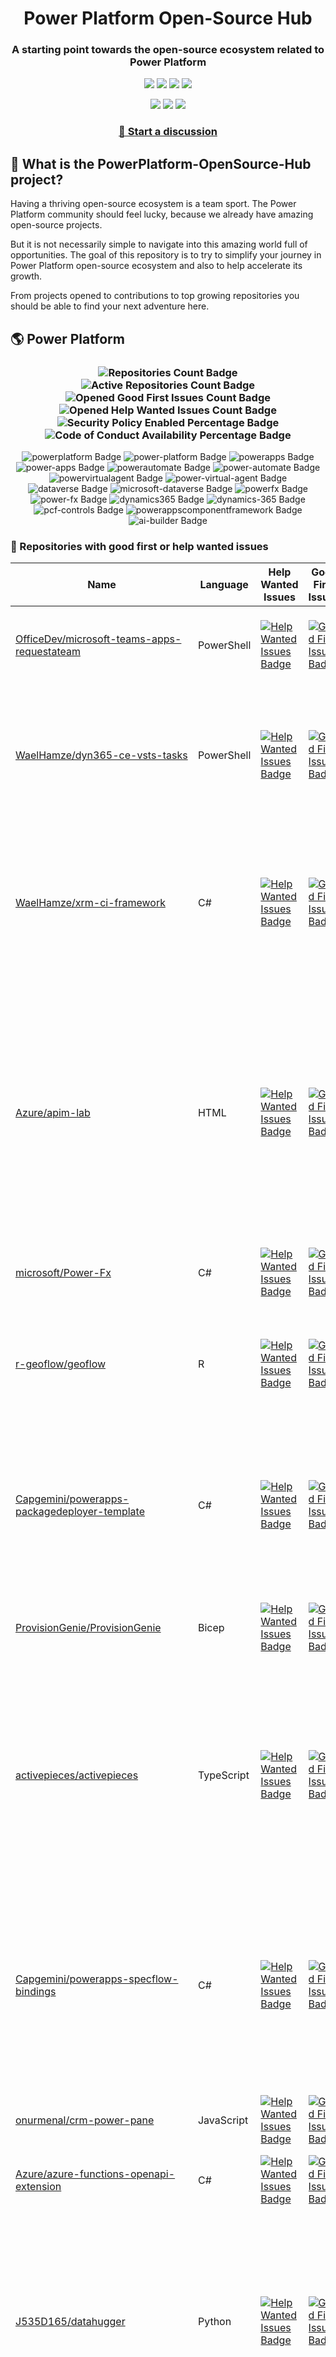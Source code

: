 <p align="center">
    <h1 align="center">
        Power Platform Open-Source Hub
    </h1>
    <h3 align="center">
        A starting point towards the open-source ecosystem related to Power Platform
    </h3>
</p>

<p align="center">
    <a href="https://github.com/rpothin/PowerPlatform-OpenSource-Hub/blob/main/LICENSE" alt="Repository License">
        <img src="https://img.shields.io/github/license/rpothin/PowerPlatform-OpenSource-Hub?color=yellow&label=License" /></a>
    <a href="#watchers" alt="Watchers">
        <img src="https://img.shields.io/github/watchers/rpothin/PowerPlatform-OpenSource-Hub?style=social" /></a>
    <a href="#forks" alt="Forks">
        <img src="https://img.shields.io/github/forks/rpothin/PowerPlatform-OpenSource-Hub?style=social" /></a>
    <a href="#stars" alt="Stars">
        <img src="https://img.shields.io/github/stars/rpothin/PowerPlatform-OpenSource-Hub?style=social" /></a>
</p>

<p align="center">
    <a href="https://github.com/rpothin/PowerPlatform-OpenSource-Hub/actions/workflows/update-github-repositories-details.yml" alt="Update repositories details">
        <img src="https://github.com/rpothin/PowerPlatform-OpenSource-Hub/actions/workflows/update-github-repositories-details.yml/badge.svg" /></a>
    <a href="https://github.com/rpothin/PowerPlatform-OpenSource-Hub/actions/workflows/update-readme-with-github-repositories-details.yml" alt="Update README">
        <img src="https://github.com/rpothin/PowerPlatform-OpenSource-Hub/actions/workflows/update-readme-with-github-repositories-details.yml/badge.svg" /></a>
    <a href="https://github.com/rpothin/PowerPlatform-OpenSource-Hub/actions/workflows/pages/pages-build-deployment" alt="Update website">
        <img src="https://github.com/rpothin/PowerPlatform-OpenSource-Hub/actions/workflows/pages/pages-build-deployment/badge.svg" /></a>
</p>

<h3 align="center">
  <a href="https://github.com/rpothin/PowerPlatform-OpenSource-Hub/discussions/new/choose">📢 Start a discussion</a>
</h3>

## 🏡 What is the PowerPlatform-OpenSource-Hub project?

Having a thriving open-source ecosystem is a team sport.
The Power Platform community should feel lucky, because we already have amazing open-source projects.

But it is not necessarily simple to navigate into this amazing world full of opportunities.
The goal of this repository is to try to simplify your journey in Power Platform open-source ecosystem and also to help accelerate its growth.

From projects opened to contributions to top growing repositories you should be able to find your next adventure here.

## 🌎 Power Platform 

<!--START_SECTION:summary-->
<h3 align='center'>
  <img alt='Repositories Count Badge' src='https://img.shields.io/badge/Repositories-200-602890'>
  <img alt='Active Repositories Count Badge' src='https://img.shields.io/badge/Active_Repositories-96-A24FBF'>
  <img alt='Opened Good First Issues Count Badge' src='https://img.shields.io/badge/Good_First_Issues-16-green'>
  <img alt='Opened Help Wanted Issues Count Badge' src='https://img.shields.io/badge/Help_Wanted_Issues-18-blue'>
  <br/>
  <img alt='Security Policy Enabled Percentage Badge' src='https://img.shields.io/badge/Security_Policy_Enabled_Percentage-22-orange'>
  <img alt='Code of Conduct Availability Percentage Badge' src='https://img.shields.io/badge/Code_of_Conduct_Availability_Percentage-30-9F2B63'>
</h3>

<p align='center'>
  <img alt='powerplatform Badge' src='https://img.shields.io/badge/powerplatform-400535'>
  <img alt='power-platform Badge' src='https://img.shields.io/badge/power--platform-2488C8'>
  <img alt='powerapps Badge' src='https://img.shields.io/badge/powerapps-FFFC77'>
  <img alt='power-apps Badge' src='https://img.shields.io/badge/power--apps-4CE54B'>
  <img alt='powerautomate Badge' src='https://img.shields.io/badge/powerautomate-DC0A49'>
  <img alt='power-automate Badge' src='https://img.shields.io/badge/power--automate-E2731F'>
  <img alt='powervirtualagent Badge' src='https://img.shields.io/badge/powervirtualagent-B118BD'>
  <img alt='power-virtual-agent Badge' src='https://img.shields.io/badge/power--virtual--agent-97B9C3'>
  <img alt='dataverse Badge' src='https://img.shields.io/badge/dataverse-8871CA'>
  <img alt='microsoft-dataverse Badge' src='https://img.shields.io/badge/microsoft--dataverse-8D022C'>
  <img alt='powerfx Badge' src='https://img.shields.io/badge/powerfx-878013'>
  <img alt='power-fx Badge' src='https://img.shields.io/badge/power--fx-6994A9'>
  <img alt='dynamics365 Badge' src='https://img.shields.io/badge/dynamics365-26920F'>
  <img alt='dynamics-365 Badge' src='https://img.shields.io/badge/dynamics--365-7BBDDF'>
  <img alt='pcf-controls Badge' src='https://img.shields.io/badge/pcf--controls-760F74'>
  <img alt='powerappscomponentframework Badge' src='https://img.shields.io/badge/powerappscomponentframework-A8B50A'>
  <img alt='ai-builder Badge' src='https://img.shields.io/badge/ai--builder-CE065C'>
</p>
<!--END_SECTION:summary-->

### 💭 Repositories with good first or help wanted issues

<!--START_SECTION:repositories-opened-to-contribution-->
|Name|Language|Help Wanted Issues|Good First Issues|Topics|
|----|--------|------------------|-----------------|------|
|[OfficeDev/microsoft-teams-apps-requestateam](https://github.com/OfficeDev/microsoft-teams-apps-requestateam)|PowerShell|[![Help Wanted Issues Badge](https://img.shields.io/badge/30-blue)](https://github.com/OfficeDev/microsoft-teams-apps-requestateam/labels/help%20wanted)|[![Good First Issues Badge](https://img.shields.io/badge/17-green)](https://github.com/OfficeDev/microsoft-teams-apps-requestateam/labels/good%20first%20issue)|![microsoft Badge](https://img.shields.io/badge/microsoft-ECB656) ![microsoftteams Badge](https://img.shields.io/badge/microsoftteams-0A7215) ![powerapps Badge](https://img.shields.io/badge/powerapps-DE8ED5) ![powerautomate Badge](https://img.shields.io/badge/powerautomate-D9A4E3) ![logicapps Badge](https://img.shields.io/badge/logicapps-7E26C2) ![azure Badge](https://img.shields.io/badge/azure-2A8A95)|
|[WaelHamze/dyn365-ce-vsts-tasks](https://github.com/WaelHamze/dyn365-ce-vsts-tasks)|PowerShell|[![Help Wanted Issues Badge](https://img.shields.io/badge/30-blue)](https://github.com/WaelHamze/dyn365-ce-vsts-tasks/labels/help%20wanted)|[![Good First Issues Badge](https://img.shields.io/badge/0-green)](https://github.com/WaelHamze/dyn365-ce-vsts-tasks/labels/good%20first%20issue)|![devops Badge](https://img.shields.io/badge/devops-E5DA03) ![continuous-integration Badge](https://img.shields.io/badge/continuous--integration-6F11C9) ![continuous-delivery Badge](https://img.shields.io/badge/continuous--delivery-1D7D49) ![continuous-deployment Badge](https://img.shields.io/badge/continuous--deployment-BB582E) ![dynamics-365 Badge](https://img.shields.io/badge/dynamics--365-C1F0A2) ![powershell Badge](https://img.shields.io/badge/powershell-C3184E) ![msdyn365 Badge](https://img.shields.io/badge/msdyn365-BAA03A) ![crm Badge](https://img.shields.io/badge/crm-E30D03) ![dynamics Badge](https://img.shields.io/badge/dynamics-79A361) ![build-automation Badge](https://img.shields.io/badge/build--automation-5A5CCC) ![release-automation Badge](https://img.shields.io/badge/release--automation-AFCC18)|
|[WaelHamze/xrm-ci-framework](https://github.com/WaelHamze/xrm-ci-framework)|C#|[![Help Wanted Issues Badge](https://img.shields.io/badge/11-blue)](https://github.com/WaelHamze/xrm-ci-framework/labels/help%20wanted)|[![Good First Issues Badge](https://img.shields.io/badge/0-green)](https://github.com/WaelHamze/xrm-ci-framework/labels/good%20first%20issue)|![devops Badge](https://img.shields.io/badge/devops-32CF10) ![continuous-integration Badge](https://img.shields.io/badge/continuous--integration-B02F85) ![continuous-delivery Badge](https://img.shields.io/badge/continuous--delivery-24112A) ![continuous-deployment Badge](https://img.shields.io/badge/continuous--deployment-AC1520) ![crm Badge](https://img.shields.io/badge/crm-79E7D4) ![dynamics Badge](https://img.shields.io/badge/dynamics-F5D2EA) ![msdyn365 Badge](https://img.shields.io/badge/msdyn365-155AFD) ![dynamics-365 Badge](https://img.shields.io/badge/dynamics--365-5CA3DA) ![powershell Badge](https://img.shields.io/badge/powershell-47AC49) ![scripts Badge](https://img.shields.io/badge/scripts-90F69E) ![build-automation Badge](https://img.shields.io/badge/build--automation-E4E9C3) ![release-automation Badge](https://img.shields.io/badge/release--automation-56FD3F)|
|[Azure/apim-lab](https://github.com/Azure/apim-lab)|HTML|[![Help Wanted Issues Badge](https://img.shields.io/badge/4-blue)](https://github.com/Azure/apim-lab/labels/help%20wanted)|[![Good First Issues Badge](https://img.shields.io/badge/5-green)](https://github.com/Azure/apim-lab/labels/good%20first%20issue)|![api-rest Badge](https://img.shields.io/badge/api--rest-51D8E6) ![api-management Badge](https://img.shields.io/badge/api--management-6A9927) ![oauth2 Badge](https://img.shields.io/badge/oauth2-BF9180) ![azure-api-management Badge](https://img.shields.io/badge/azure--api--management-2FE902) ![json-api Badge](https://img.shields.io/badge/json--api-9F28B7) ![azure-active-directory Badge](https://img.shields.io/badge/azure--active--directory-C67294) ![key-vault Badge](https://img.shields.io/badge/key--vault-D994C3) ![managed-identities Badge](https://img.shields.io/badge/managed--identities-FD005C) ![microsoft Badge](https://img.shields.io/badge/microsoft-6BEEFF) ![powerapps Badge](https://img.shields.io/badge/powerapps-A45FDE) ![ci-cd Badge](https://img.shields.io/badge/ci--cd-AF89E6) ![azure-devops Badge](https://img.shields.io/badge/azure--devops-24795D) ![azure-resource-manager Badge](https://img.shields.io/badge/azure--resource--manager-DFEC37) ![api-gateway Badge](https://img.shields.io/badge/api--gateway-3F3529) ![api-documentation Badge](https://img.shields.io/badge/api--documentation-911659) ![swagger Badge](https://img.shields.io/badge/swagger-A26CD2) ![openapi Badge](https://img.shields.io/badge/openapi-B02C87) ![azure-resource-templates Badge](https://img.shields.io/badge/azure--resource--templates-9E369B)|
|[microsoft/Power-Fx](https://github.com/microsoft/Power-Fx)|C#|[![Help Wanted Issues Badge](https://img.shields.io/badge/0-blue)](https://github.com/microsoft/Power-Fx/labels/help%20wanted)|[![Good First Issues Badge](https://img.shields.io/badge/8-green)](https://github.com/microsoft/Power-Fx/labels/good%20first%20issue)|![power-fx Badge](https://img.shields.io/badge/power--fx-8B6313) ![powerfx Badge](https://img.shields.io/badge/powerfx-B0E2EB)|
|[r-geoflow/geoflow](https://github.com/r-geoflow/geoflow)|R|[![Help Wanted Issues Badge](https://img.shields.io/badge/5-blue)](https://github.com/r-geoflow/geoflow/labels/help%20wanted)|[![Good First Issues Badge](https://img.shields.io/badge/0-green)](https://github.com/r-geoflow/geoflow/labels/good%20first%20issue)|![r Badge](https://img.shields.io/badge/r-EB9F6C) ![geospatial Badge](https://img.shields.io/badge/geospatial-D5C276) ![spatial Badge](https://img.shields.io/badge/spatial-AF07DA) ![workflow Badge](https://img.shields.io/badge/workflow-0D972A) ![data Badge](https://img.shields.io/badge/data-39FF80) ![metadata Badge](https://img.shields.io/badge/metadata-DFF4CD) ![fair Badge](https://img.shields.io/badge/fair-6E2AFC) ![inspire Badge](https://img.shields.io/badge/inspire-26EAD8) ![iso Badge](https://img.shields.io/badge/iso-723B0B) ![ogc Badge](https://img.shields.io/badge/ogc-70EDF6) ![orchestrator Badge](https://img.shields.io/badge/orchestrator-9C32BB) ![zenodo Badge](https://img.shields.io/badge/zenodo-828ADA) ![dataverse Badge](https://img.shields.io/badge/dataverse-8FDF37) ![postgis Badge](https://img.shields.io/badge/postgis-179705) ![ocs Badge](https://img.shields.io/badge/ocs-0E65FA)|
|[Capgemini/powerapps-packagedeployer-template](https://github.com/Capgemini/powerapps-packagedeployer-template)|C#|[![Help Wanted Issues Badge](https://img.shields.io/badge/0-blue)](https://github.com/Capgemini/powerapps-packagedeployer-template/labels/help%20wanted)|[![Good First Issues Badge](https://img.shields.io/badge/5-green)](https://github.com/Capgemini/powerapps-packagedeployer-template/labels/good%20first%20issue)|![dyanmics-365 Badge](https://img.shields.io/badge/dyanmics--365-1F6113) ![dynamics Badge](https://img.shields.io/badge/dynamics-F4083C) ![dynamics-crm Badge](https://img.shields.io/badge/dynamics--crm-4D4D52) ![alm Badge](https://img.shields.io/badge/alm-2681E3) ![continuous-deployment Badge](https://img.shields.io/badge/continuous--deployment-697A74) ![continuous-delivery Badge](https://img.shields.io/badge/continuous--delivery-75ED7A) ![powerapps Badge](https://img.shields.io/badge/powerapps-383C3D) ![package-deployer Badge](https://img.shields.io/badge/package--deployer-C8500B) ![power-apps Badge](https://img.shields.io/badge/power--apps-5C1217) ![power-platform Badge](https://img.shields.io/badge/power--platform-753B21) ![microsoft Badge](https://img.shields.io/badge/microsoft-173B6F)|
|[ProvisionGenie/ProvisionGenie](https://github.com/ProvisionGenie/ProvisionGenie)|Bicep|[![Help Wanted Issues Badge](https://img.shields.io/badge/3-blue)](https://github.com/ProvisionGenie/ProvisionGenie/labels/help%20wanted)|[![Good First Issues Badge](https://img.shields.io/badge/2-green)](https://github.com/ProvisionGenie/ProvisionGenie/labels/good%20first%20issue)|![microsoftteams Badge](https://img.shields.io/badge/microsoftteams-851684) ![powerplatform Badge](https://img.shields.io/badge/powerplatform-734321) ![logicapps Badge](https://img.shields.io/badge/logicapps-5B65A6) ![microsoft-teams Badge](https://img.shields.io/badge/microsoft--teams-8C2708) ![azure Badge](https://img.shields.io/badge/azure-39B8E8) ![microsoft Badge](https://img.shields.io/badge/microsoft-3BD8CB) ![hacktoberfest Badge](https://img.shields.io/badge/hacktoberfest-0B5538)|
|[activepieces/activepieces](https://github.com/activepieces/activepieces)|TypeScript|[![Help Wanted Issues Badge](https://img.shields.io/badge/4-blue)](https://github.com/activepieces/activepieces/labels/help%20wanted)|[![Good First Issues Badge](https://img.shields.io/badge/0-green)](https://github.com/activepieces/activepieces/labels/good%20first%20issue)|![no-code Badge](https://img.shields.io/badge/no--code-CA250F) ![business-automation Badge](https://img.shields.io/badge/business--automation-CC3835) ![zapier Badge](https://img.shields.io/badge/zapier-EC1037) ![low-code Badge](https://img.shields.io/badge/low--code-0A7F46) ![automation Badge](https://img.shields.io/badge/automation-42181D) ![integrations Badge](https://img.shields.io/badge/integrations-284FE4) ![typescript Badge](https://img.shields.io/badge/typescript-827C0F) ![self-hosted Badge](https://img.shields.io/badge/self--hosted-D22EE4) ![workflow Badge](https://img.shields.io/badge/workflow-AA8F87) ![n8n Badge](https://img.shields.io/badge/n8n-3BC5EF) ![automation-tools Badge](https://img.shields.io/badge/automation--tools-61A2AE) ![workflow-automation Badge](https://img.shields.io/badge/workflow--automation-FC7520) ![enterprise-automation Badge](https://img.shields.io/badge/enterprise--automation-0394FD) ![datasources Badge](https://img.shields.io/badge/datasources-D36022) ![llm Badge](https://img.shields.io/badge/llm-B014FA) ![workato Badge](https://img.shields.io/badge/workato-631DCC) ![powerautomate Badge](https://img.shields.io/badge/powerautomate-8C683B) ![tray Badge](https://img.shields.io/badge/tray-F61355)|
|[Capgemini/powerapps-specflow-bindings](https://github.com/Capgemini/powerapps-specflow-bindings)|C#|[![Help Wanted Issues Badge](https://img.shields.io/badge/0-blue)](https://github.com/Capgemini/powerapps-specflow-bindings/labels/help%20wanted)|[![Good First Issues Badge](https://img.shields.io/badge/4-green)](https://github.com/Capgemini/powerapps-specflow-bindings/labels/good%20first%20issue)|![dynamics-365 Badge](https://img.shields.io/badge/dynamics--365-ACEC64) ![dynamics Badge](https://img.shields.io/badge/dynamics-2A2332) ![dynamics-crm Badge](https://img.shields.io/badge/dynamics--crm-E9B954) ![specflow Badge](https://img.shields.io/badge/specflow-8A5E3F) ![automated-testing Badge](https://img.shields.io/badge/automated--testing-A28D6E) ![automated-tests Badge](https://img.shields.io/badge/automated--tests-80C613) ![ui-testing Badge](https://img.shields.io/badge/ui--testing-2EC9CB) ![xrm Badge](https://img.shields.io/badge/xrm-15C72E) ![powerapps Badge](https://img.shields.io/badge/powerapps-10CD96) ![cds Badge](https://img.shields.io/badge/cds-2F1E51) ![bindings Badge](https://img.shields.io/badge/bindings-DFDC41) ![specflow-steps Badge](https://img.shields.io/badge/specflow--steps-4C8329) ![test-automation Badge](https://img.shields.io/badge/test--automation-C3DCB2) ![testing Badge](https://img.shields.io/badge/testing-E714C3) ![specflow-bindings Badge](https://img.shields.io/badge/specflow--bindings-D65F76) ![uci Badge](https://img.shields.io/badge/uci-22A715) ![power-apps Badge](https://img.shields.io/badge/power--apps-1C88C3) ![power-platform Badge](https://img.shields.io/badge/power--platform-072A62) ![microsoft Badge](https://img.shields.io/badge/microsoft-6557F3)|
|[onurmenal/crm-power-pane](https://github.com/onurmenal/crm-power-pane)|JavaScript|[![Help Wanted Issues Badge](https://img.shields.io/badge/1-blue)](https://github.com/onurmenal/crm-power-pane/labels/help%20wanted)|[![Good First Issues Badge](https://img.shields.io/badge/3-green)](https://github.com/onurmenal/crm-power-pane/labels/good%20first%20issue)|![dynamics-crm Badge](https://img.shields.io/badge/dynamics--crm-CC090E) ![dynamics-365 Badge](https://img.shields.io/badge/dynamics--365-F1ABF9) ![browser-extension Badge](https://img.shields.io/badge/browser--extension-ABBA98) ![crm Badge](https://img.shields.io/badge/crm-CA732F)|
|[Azure/azure-functions-openapi-extension](https://github.com/Azure/azure-functions-openapi-extension)|C#|[![Help Wanted Issues Badge](https://img.shields.io/badge/0-blue)](https://github.com/Azure/azure-functions-openapi-extension/labels/help%20wanted)|[![Good First Issues Badge](https://img.shields.io/badge/4-green)](https://github.com/Azure/azure-functions-openapi-extension/labels/good%20first%20issue)|![azure-functions Badge](https://img.shields.io/badge/azure--functions-761EF8) ![swagger-ui Badge](https://img.shields.io/badge/swagger--ui-7E1827) ![hacktoberfest Badge](https://img.shields.io/badge/hacktoberfest-9F0299) ![azure Badge](https://img.shields.io/badge/azure-9EBD2A) ![openapi Badge](https://img.shields.io/badge/openapi-00EAD7) ![power-platform Badge](https://img.shields.io/badge/power--platform-94F94B)|
|[J535D165/datahugger](https://github.com/J535D165/datahugger)|Python|[![Help Wanted Issues Badge](https://img.shields.io/badge/3-blue)](https://github.com/J535D165/datahugger/labels/help%20wanted)|[![Good First Issues Badge](https://img.shields.io/badge/0-green)](https://github.com/J535D165/datahugger/labels/good%20first%20issue)|![scientific Badge](https://img.shields.io/badge/scientific-5689A7) ![scientific-data Badge](https://img.shields.io/badge/scientific--data-ECE46B) ![cli Badge](https://img.shields.io/badge/cli-63A4E9) ![data Badge](https://img.shields.io/badge/data-8B48E0) ![dataverse Badge](https://img.shields.io/badge/dataverse-84C78B) ![dryad Badge](https://img.shields.io/badge/dryad-EB7245) ![figshare Badge](https://img.shields.io/badge/figshare-928D63) ![github Badge](https://img.shields.io/badge/github-38A392) ![python Badge](https://img.shields.io/badge/python-30B2BD) ![repository Badge](https://img.shields.io/badge/repository-936DC3) ![research Badge](https://img.shields.io/badge/research-176B2D) ![research-data-management Badge](https://img.shields.io/badge/research--data--management-776878) ![science Badge](https://img.shields.io/badge/science-E521BC) ![utrecht-university Badge](https://img.shields.io/badge/utrecht--university-DDAE49) ![zenodo Badge](https://img.shields.io/badge/zenodo-8C786F) ![datacite Badge](https://img.shields.io/badge/datacite-1FA8E5) ![dataone Badge](https://img.shields.io/badge/dataone-BEAD18) ![mendeley-data Badge](https://img.shields.io/badge/mendeley--data-081384) ![rdm Badge](https://img.shields.io/badge/rdm-C60D2B)|
|[microsoft/Microsoft365DSC](https://github.com/microsoft/Microsoft365DSC)|PowerShell|[![Help Wanted Issues Badge](https://img.shields.io/badge/3-blue)](https://github.com/microsoft/Microsoft365DSC/labels/help%20wanted)|[![Good First Issues Badge](https://img.shields.io/badge/0-green)](https://github.com/microsoft/Microsoft365DSC/labels/good%20first%20issue)|![microsoft365 Badge](https://img.shields.io/badge/microsoft365-D3D71C) ![powershell Badge](https://img.shields.io/badge/powershell-97F530) ![monitoring Badge](https://img.shields.io/badge/monitoring-01512B) ![desiredstateconfiguration Badge](https://img.shields.io/badge/desiredstateconfiguration-F1774E) ![configuration-as-code Badge](https://img.shields.io/badge/configuration--as--code-B56E18) ![devops Badge](https://img.shields.io/badge/devops-C31302) ![office365 Badge](https://img.shields.io/badge/office365-1B1247) ![sharepoint Badge](https://img.shields.io/badge/sharepoint-0D4640) ![onedrive Badge](https://img.shields.io/badge/onedrive-3F0D46) ![powerplatform Badge](https://img.shields.io/badge/powerplatform-5B5F32) ![teams Badge](https://img.shields.io/badge/teams-C3C572) ![microsoft Badge](https://img.shields.io/badge/microsoft-DBB7C0) ![securityandcompliance Badge](https://img.shields.io/badge/securityandcompliance-CA076D) ![skypeforbusiness Badge](https://img.shields.io/badge/skypeforbusiness-4C26B5) ![azuread Badge](https://img.shields.io/badge/azuread-617ECA) ![exchangeonline Badge](https://img.shields.io/badge/exchangeonline-31A5B7) ![intune Badge](https://img.shields.io/badge/intune-769C22) ![hacktoberfest Badge](https://img.shields.io/badge/hacktoberfest-F83F84)|
|[Capgemini/powerapps-project-template](https://github.com/Capgemini/powerapps-project-template)|C#|[![Help Wanted Issues Badge](https://img.shields.io/badge/0-blue)](https://github.com/Capgemini/powerapps-project-template/labels/help%20wanted)|[![Good First Issues Badge](https://img.shields.io/badge/3-green)](https://github.com/Capgemini/powerapps-project-template/labels/good%20first%20issue)|![powerapps Badge](https://img.shields.io/badge/powerapps-CF71DD) ![power-apps Badge](https://img.shields.io/badge/power--apps-A27B44) ![dynamics-365 Badge](https://img.shields.io/badge/dynamics--365-07D544) ![dynamics Badge](https://img.shields.io/badge/dynamics-A643D0) ![dynamics-crm Badge](https://img.shields.io/badge/dynamics--crm-ED0FDB) ![powerplatform Badge](https://img.shields.io/badge/powerplatform-7A555A) ![power-platform Badge](https://img.shields.io/badge/power--platform-9A8341) ![yeoman-generator Badge](https://img.shields.io/badge/yeoman--generator-66D8D3) ![microsoft Badge](https://img.shields.io/badge/microsoft-583713)|
|[pnp/provision-assist-m365](https://github.com/pnp/provision-assist-m365)|PowerShell|[![Help Wanted Issues Badge](https://img.shields.io/badge/1-blue)](https://github.com/pnp/provision-assist-m365/labels/help%20wanted)|[![Good First Issues Badge](https://img.shields.io/badge/1-green)](https://github.com/pnp/provision-assist-m365/labels/good%20first%20issue)|![microsoftteams Badge](https://img.shields.io/badge/microsoftteams-917C0A) ![powerapps Badge](https://img.shields.io/badge/powerapps-72CDBC) ![powerapps-solutions Badge](https://img.shields.io/badge/powerapps--solutions-823C66) ![sharepoint Badge](https://img.shields.io/badge/sharepoint-2A4CD6) ![azureautomation Badge](https://img.shields.io/badge/azureautomation-5F7DD0) ![logicapps Badge](https://img.shields.io/badge/logicapps-DC2714) ![powerautomate Badge](https://img.shields.io/badge/powerautomate-5BE2CC) ![powershell Badge](https://img.shields.io/badge/powershell-FCAE1B) ![provisioning Badge](https://img.shields.io/badge/provisioning-73D528)|
|[microsoft/powercat-creator-kit](https://github.com/microsoft/powercat-creator-kit)|CSS|[![Help Wanted Issues Badge](https://img.shields.io/badge/0-blue)](https://github.com/microsoft/powercat-creator-kit/labels/help%20wanted)|[![Good First Issues Badge](https://img.shields.io/badge/2-green)](https://github.com/microsoft/powercat-creator-kit/labels/good%20first%20issue)|![pcf Badge](https://img.shields.io/badge/pcf-506D05) ![powerapps Badge](https://img.shields.io/badge/powerapps-FEDDA1)|
|[ewingjm/development-hub](https://github.com/ewingjm/development-hub)|C#|[![Help Wanted Issues Badge](https://img.shields.io/badge/0-blue)](https://github.com/ewingjm/development-hub/labels/help%20wanted)|[![Good First Issues Badge](https://img.shields.io/badge/2-green)](https://github.com/ewingjm/development-hub/labels/good%20first%20issue)|![powerapps Badge](https://img.shields.io/badge/powerapps-C2B224) ![powerapps-solutions Badge](https://img.shields.io/badge/powerapps--solutions-4B3B8F) ![powerplatform Badge](https://img.shields.io/badge/powerplatform-0292F5) ![dynamics Badge](https://img.shields.io/badge/dynamics-8F6BA1) ![dynamics-crm Badge](https://img.shields.io/badge/dynamics--crm-F99684) ![dynamics365 Badge](https://img.shields.io/badge/dynamics365-4631A5) ![dynamics-365 Badge](https://img.shields.io/badge/dynamics--365-85A6BA) ![dynamics-crm-online Badge](https://img.shields.io/badge/dynamics--crm--online-B25345) ![common-data-service Badge](https://img.shields.io/badge/common--data--service-E0EFE9) ![cds Badge](https://img.shields.io/badge/cds-8EA2FE) ![ci Badge](https://img.shields.io/badge/ci-B502F5) ![continuous-integration Badge](https://img.shields.io/badge/continuous--integration-E1262A) ![devops Badge](https://img.shields.io/badge/devops-8B96EE) ![azure-devops Badge](https://img.shields.io/badge/azure--devops-EB85A2)|
|[shashisadasivan/SSD365VSAddIn](https://github.com/shashisadasivan/SSD365VSAddIn)|C#|[![Help Wanted Issues Badge](https://img.shields.io/badge/1-blue)](https://github.com/shashisadasivan/SSD365VSAddIn/labels/help%20wanted)|[![Good First Issues Badge](https://img.shields.io/badge/1-green)](https://github.com/shashisadasivan/SSD365VSAddIn/labels/good%20first%20issue)|![d365fo Badge](https://img.shields.io/badge/d365fo-691144) ![d365 Badge](https://img.shields.io/badge/d365-3AB864) ![visual-studio-extension Badge](https://img.shields.io/badge/visual--studio--extension-2F8E91) ![dynamics-365 Badge](https://img.shields.io/badge/dynamics--365-DF3A8D)|
|[Capgemini/xrm-datamigration](https://github.com/Capgemini/xrm-datamigration)|C#|[![Help Wanted Issues Badge](https://img.shields.io/badge/0-blue)](https://github.com/Capgemini/xrm-datamigration/labels/help%20wanted)|[![Good First Issues Badge](https://img.shields.io/badge/2-green)](https://github.com/Capgemini/xrm-datamigration/labels/good%20first%20issue)|![power-apps Badge](https://img.shields.io/badge/power--apps-191D95) ![power-platform Badge](https://img.shields.io/badge/power--platform-525119) ![dynamics-365 Badge](https://img.shields.io/badge/dynamics--365-A5825A) ![dynamics-crm Badge](https://img.shields.io/badge/dynamics--crm-2FE879) ![dynamics Badge](https://img.shields.io/badge/dynamics-82AF98) ![common-data-service Badge](https://img.shields.io/badge/common--data--service-3B836D) ![cds Badge](https://img.shields.io/badge/cds-EA300E) ![microsoft Badge](https://img.shields.io/badge/microsoft-C4EFD6) ![powerplatform Badge](https://img.shields.io/badge/powerplatform-382D62)|
|[scottdurow/dataverse-gen](https://github.com/scottdurow/dataverse-gen)|TypeScript|[![Help Wanted Issues Badge](https://img.shields.io/badge/2-blue)](https://github.com/scottdurow/dataverse-gen/labels/help%20wanted)|[![Good First Issues Badge](https://img.shields.io/badge/0-green)](https://github.com/scottdurow/dataverse-gen/labels/good%20first%20issue)|![cds Badge](https://img.shields.io/badge/cds-A6F528) ![codegen Badge](https://img.shields.io/badge/codegen-47C349) ![common-data-service Badge](https://img.shields.io/badge/common--data--service-B3CA9D) ![dataverse Badge](https://img.shields.io/badge/dataverse-08EC02)|
|[MscrmTools/XrmToolBox](https://github.com/MscrmTools/XrmToolBox)|C#|[![Help Wanted Issues Badge](https://img.shields.io/badge/1-blue)](https://github.com/MscrmTools/XrmToolBox/labels/help%20wanted)|[![Good First Issues Badge](https://img.shields.io/badge/0-green)](https://github.com/MscrmTools/XrmToolBox/labels/good%20first%20issue)|![xrmtoolbox Badge](https://img.shields.io/badge/xrmtoolbox-9DFBED) ![microsoft-dynamics-crm Badge](https://img.shields.io/badge/microsoft--dynamics--crm-3F7748) ![cds Badge](https://img.shields.io/badge/cds-799EE8) ![powerapps Badge](https://img.shields.io/badge/powerapps-2B2378) ![microsoft-dynamics Badge](https://img.shields.io/badge/microsoft--dynamics-B8A211) ![microsoft-dataverse Badge](https://img.shields.io/badge/microsoft--dataverse-A3D8B9)|
|[Power-Maverick/PCF-CustomControlBuilder](https://github.com/Power-Maverick/PCF-CustomControlBuilder)|C#|[![Help Wanted Issues Badge](https://img.shields.io/badge/1-blue)](https://github.com/Power-Maverick/PCF-CustomControlBuilder/labels/help%20wanted)|[![Good First Issues Badge](https://img.shields.io/badge/0-green)](https://github.com/Power-Maverick/PCF-CustomControlBuilder/labels/good%20first%20issue)|![xrmtoolbox Badge](https://img.shields.io/badge/xrmtoolbox-15A58E) ![cds Badge](https://img.shields.io/badge/cds-878DA5) ![powerapps Badge](https://img.shields.io/badge/powerapps-702703) ![dynamics-365 Badge](https://img.shields.io/badge/dynamics--365-E822B2) ![pcf Badge](https://img.shields.io/badge/pcf-9A0D31) ![custom-controls Badge](https://img.shields.io/badge/custom--controls-CA9454) ![powerappscomponentframework Badge](https://img.shields.io/badge/powerappscomponentframework-CE62D8)|
|[PowerPlatformAF/PowerPlatformAF](https://github.com/PowerPlatformAF/PowerPlatformAF)||[![Help Wanted Issues Badge](https://img.shields.io/badge/1-blue)](https://github.com/PowerPlatformAF/PowerPlatformAF/labels/help%20wanted)|[![Good First Issues Badge](https://img.shields.io/badge/0-green)](https://github.com/PowerPlatformAF/PowerPlatformAF/labels/good%20first%20issue)|![powerplatform Badge](https://img.shields.io/badge/powerplatform-4627A6) ![powerapps Badge](https://img.shields.io/badge/powerapps-3AD724) ![powerbi Badge](https://img.shields.io/badge/powerbi-C40465) ![powerautomate Badge](https://img.shields.io/badge/powerautomate-188AB8) ![powervirtualagent Badge](https://img.shields.io/badge/powervirtualagent-FF7464) ![dynamics365 Badge](https://img.shields.io/badge/dynamics365-A07EFE) ![microsoft Badge](https://img.shields.io/badge/microsoft-01FEB8)|
|[abvogel/Microsoft.Xrm.DevOps.Data](https://github.com/abvogel/Microsoft.Xrm.DevOps.Data)|C#|[![Help Wanted Issues Badge](https://img.shields.io/badge/0-blue)](https://github.com/abvogel/Microsoft.Xrm.DevOps.Data/labels/help%20wanted)|[![Good First Issues Badge](https://img.shields.io/badge/1-green)](https://github.com/abvogel/Microsoft.Xrm.DevOps.Data/labels/good%20first%20issue)|![dynamics-crm Badge](https://img.shields.io/badge/dynamics--crm-EDCECD) ![c-sharp Badge](https://img.shields.io/badge/c--sharp-457ACF) ![dynamics Badge](https://img.shields.io/badge/dynamics-4A2275) ![dynamics-365 Badge](https://img.shields.io/badge/dynamics--365-D5C87B) ![dynamics-crm-online Badge](https://img.shields.io/badge/dynamics--crm--online-839CE5) ![devops-tools Badge](https://img.shields.io/badge/devops--tools-103E02) ![data-migration-tool Badge](https://img.shields.io/badge/data--migration--tool-D7F050) ![crm-configuration-migration Badge](https://img.shields.io/badge/crm--configuration--migration-4C43A2) ![package-deployer Badge](https://img.shields.io/badge/package--deployer-C4871E) ![crm-package-deployer Badge](https://img.shields.io/badge/crm--package--deployer-37FF2E)|
|[OGcanviz/ChartComponents](https://github.com/OGcanviz/ChartComponents)||[![Help Wanted Issues Badge](https://img.shields.io/badge/0-blue)](https://github.com/OGcanviz/ChartComponents/labels/help%20wanted)|[![Good First Issues Badge](https://img.shields.io/badge/1-green)](https://github.com/OGcanviz/ChartComponents/labels/good%20first%20issue)|![powerapps Badge](https://img.shields.io/badge/powerapps-145F1C) ![office365 Badge](https://img.shields.io/badge/office365-896447) ![powerplatform Badge](https://img.shields.io/badge/powerplatform-A2E001) ![charts Badge](https://img.shields.io/badge/charts-F92FC0) ![graphs Badge](https://img.shields.io/badge/graphs-96B6FD) ![svg Badge](https://img.shields.io/badge/svg-8C19C1) ![components Badge](https://img.shields.io/badge/components-23BB95)|
|[IQSS/dataverse-client-r](https://github.com/IQSS/dataverse-client-r)|R|[![Help Wanted Issues Badge](https://img.shields.io/badge/1-blue)](https://github.com/IQSS/dataverse-client-r/labels/help%20wanted)|[![Good First Issues Badge](https://img.shields.io/badge/0-green)](https://github.com/IQSS/dataverse-client-r/labels/good%20first%20issue)|![dataverse Badge](https://img.shields.io/badge/dataverse-67F409) ![sword Badge](https://img.shields.io/badge/sword-53DAAF) ![r Badge](https://img.shields.io/badge/r-BFB80B) ![cran Badge](https://img.shields.io/badge/cran-2C6818) ![data Badge](https://img.shields.io/badge/data-A36DBA) ![data-deposit Badge](https://img.shields.io/badge/data--deposit-3991B0) ![dataverse-api Badge](https://img.shields.io/badge/dataverse--api-6B5CFA)|
|[scottdurow/RibbonWorkbench](https://github.com/scottdurow/RibbonWorkbench)|JavaScript|[![Help Wanted Issues Badge](https://img.shields.io/badge/1-blue)](https://github.com/scottdurow/RibbonWorkbench/labels/help%20wanted)|[![Good First Issues Badge](https://img.shields.io/badge/0-green)](https://github.com/scottdurow/RibbonWorkbench/labels/good%20first%20issue)|![dynamics365 Badge](https://img.shields.io/badge/dynamics365-ACBB44)|
<!--END_SECTION:repositories-opened-to-contribution-->

### 🚀 Top 10 growing repositories

<!--START_SECTION:top-growing-repositories-->
|Name|Language|Stars|Watchers|Topics|
|----|--------|-----|--------|------|
|[phuocle/Dynamics-Crm-DevKit](https://github.com/phuocle/Dynamics-Crm-DevKit)|C#|![Stars Badge](https://img.shields.io/badge/63-yellow)|![Watchers Badge](https://img.shields.io/badge/16-orange)|![dynamics-365 Badge](https://img.shields.io/badge/dynamics--365-2B2E37) ![dynamics-crm Badge](https://img.shields.io/badge/dynamics--crm-12FD49) ![dynamics365 Badge](https://img.shields.io/badge/dynamics365-4FA3B3) ![fetchxml Badge](https://img.shields.io/badge/fetchxml-BB69E2) ![devkit Badge](https://img.shields.io/badge/devkit-2074C4) ![tools Badge](https://img.shields.io/badge/tools-22FFF1) ![crm Badge](https://img.shields.io/badge/crm-888EE7) ![dataverse Badge](https://img.shields.io/badge/dataverse-7CDCC0)|
|[topness-msft/PowerGrid](https://github.com/topness-msft/PowerGrid)||![Stars Badge](https://img.shields.io/badge/10-yellow)|![Watchers Badge](https://img.shields.io/badge/2-orange)|![powerapps Badge](https://img.shields.io/badge/powerapps-8DC4B6) ![responsive Badge](https://img.shields.io/badge/responsive-EA274F)|
|[AgniusBartninkas/power-automate-desktop-framework](https://github.com/AgniusBartninkas/power-automate-desktop-framework)|TSQL|![Stars Badge](https://img.shields.io/badge/28-yellow)|![Watchers Badge](https://img.shields.io/badge/11-orange)|![powerautomate Badge](https://img.shields.io/badge/powerautomate-720F12) ![powerautomatedesktop Badge](https://img.shields.io/badge/powerautomatedesktop-3980F4) ![powerplatform Badge](https://img.shields.io/badge/powerplatform-F01263) ![rpa Badge](https://img.shields.io/badge/rpa-BA7DCF)|
|[microsoft/Microsoft365DSC](https://github.com/microsoft/Microsoft365DSC)|PowerShell|![Stars Badge](https://img.shields.io/badge/1458-yellow)|![Watchers Badge](https://img.shields.io/badge/77-orange)|![microsoft365 Badge](https://img.shields.io/badge/microsoft365-6652F2) ![powershell Badge](https://img.shields.io/badge/powershell-870CB9) ![monitoring Badge](https://img.shields.io/badge/monitoring-783F0C) ![desiredstateconfiguration Badge](https://img.shields.io/badge/desiredstateconfiguration-B229CC) ![configuration-as-code Badge](https://img.shields.io/badge/configuration--as--code-B1FBFB) ![devops Badge](https://img.shields.io/badge/devops-4B3577) ![office365 Badge](https://img.shields.io/badge/office365-DFA7E0) ![sharepoint Badge](https://img.shields.io/badge/sharepoint-209F91) ![onedrive Badge](https://img.shields.io/badge/onedrive-1DCD41) ![powerplatform Badge](https://img.shields.io/badge/powerplatform-C411D1) ![teams Badge](https://img.shields.io/badge/teams-CAC79A) ![microsoft Badge](https://img.shields.io/badge/microsoft-96ED1C) ![securityandcompliance Badge](https://img.shields.io/badge/securityandcompliance-C33773) ![skypeforbusiness Badge](https://img.shields.io/badge/skypeforbusiness-73B2C0) ![azuread Badge](https://img.shields.io/badge/azuread-CC1D78) ![exchangeonline Badge](https://img.shields.io/badge/exchangeonline-06AED8) ![intune Badge](https://img.shields.io/badge/intune-2E1A1D) ![hacktoberfest Badge](https://img.shields.io/badge/hacktoberfest-2E75B7)|
|[microsoft/powerplatform](https://github.com/microsoft/powerplatform)||![Stars Badge](https://img.shields.io/badge/50-yellow)|![Watchers Badge](https://img.shields.io/badge/14-orange)|![powerplatform Badge](https://img.shields.io/badge/powerplatform-AA0F64)|
|[microsoft/Power-Fx](https://github.com/microsoft/Power-Fx)|C#|![Stars Badge](https://img.shields.io/badge/3149-yellow)|![Watchers Badge](https://img.shields.io/badge/116-orange)|![power-fx Badge](https://img.shields.io/badge/power--fx-B41BE9) ![powerfx Badge](https://img.shields.io/badge/powerfx-AF00ED)|
|[microsoft/powerplatform-vscode](https://github.com/microsoft/powerplatform-vscode)|TypeScript|![Stars Badge](https://img.shields.io/badge/189-yellow)|![Watchers Badge](https://img.shields.io/badge/21-orange)|![powerplatform Badge](https://img.shields.io/badge/powerplatform-B72776) ![vscode-extension Badge](https://img.shields.io/badge/vscode--extension-6ABF23) ![pac Badge](https://img.shields.io/badge/pac-CC0BC8)|
|[microsoft/terraform-provider-power-platform](https://github.com/microsoft/terraform-provider-power-platform)|Go|![Stars Badge](https://img.shields.io/badge/24-yellow)|![Watchers Badge](https://img.shields.io/badge/12-orange)|![power-platform Badge](https://img.shields.io/badge/power--platform-7F3D9D) ![terraform Badge](https://img.shields.io/badge/terraform-C03AA6) ![terraform-provider Badge](https://img.shields.io/badge/terraform--provider-CAD03F)|
|[MscrmTools/XrmToolBox](https://github.com/MscrmTools/XrmToolBox)|C#|![Stars Badge](https://img.shields.io/badge/564-yellow)|![Watchers Badge](https://img.shields.io/badge/82-orange)|![xrmtoolbox Badge](https://img.shields.io/badge/xrmtoolbox-8FDCE6) ![microsoft-dynamics-crm Badge](https://img.shields.io/badge/microsoft--dynamics--crm-9A15C3) ![cds Badge](https://img.shields.io/badge/cds-1C04E8) ![powerapps Badge](https://img.shields.io/badge/powerapps-69ADF2) ![microsoft-dynamics Badge](https://img.shields.io/badge/microsoft--dynamics-1E6692) ![microsoft-dataverse Badge](https://img.shields.io/badge/microsoft--dataverse-B98C1A)|
|[microsoft/AL](https://github.com/microsoft/AL)|PowerShell|![Stars Badge](https://img.shields.io/badge/719-yellow)|![Watchers Badge](https://img.shields.io/badge/167-orange)|![al-language Badge](https://img.shields.io/badge/al--language-0AF2CD) ![dynamics-365 Badge](https://img.shields.io/badge/dynamics--365-DAC6EA) ![visual-studio-code Badge](https://img.shields.io/badge/visual--studio--code-E25C80) ![dynamics-365-business-central Badge](https://img.shields.io/badge/dynamics--365--business--central-C97C4C) ![dynamics-365-bc Badge](https://img.shields.io/badge/dynamics--365--bc-492965)|
<!--END_SECTION:top-growing-repositories-->

### 📝 Complementary details

- The referenced repositories here respect the following criteria:
   - having at least one of the monitored topics
   - having at least 10 stars or at least 10 watchers
   - having been updated in the last 6 months
   - is not archived
- The summary badges and the list of repositories with good first or help wanted issues is updated daily
    - Active repositories where updated in the last 30 days
- The list of top 10 growing repositories is updated every Monday based on growth measured in a 7-day period (*based on a snapshot from previous Monday*). And the growth indicator is the sum of the number of stars and the number of watchers.

## ❗ Code of Conduct

I, **Raphael Pothin** ([@rpothin](https://github.com/rpothin)), as creator of this project, am dedicated to providing a welcoming, diverse, and harrassment-free experience for everyone.
I expect everyone visiting or participating in this project to abide by the following [**Code of Conduct**](CODE_OF_CONDUCT.md).
Please read it.

## 📝 License

All files in this repository are subject to the [MIT](LICENSE) license.

























































































































































































































































































































































































































































































































































































































































